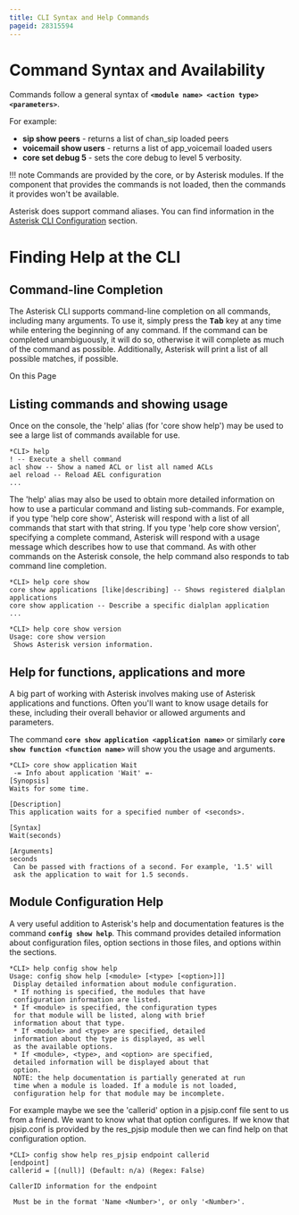```yaml
---
title: CLI Syntax and Help Commands
pageid: 28315594
---
```


Command Syntax and Availability
===============================

Commands follow a general syntax of **`<module name> <action type> <parameters>`**.

For example:

* **sip show peers** - returns a list of chan_sip loaded peers
* **voicemail show users** - returns a list of app_voicemail loaded users
* **core set debug 5** - sets the core debug to level 5 verbosity.

!!! note 
    Commands are provided by the core, or by Asterisk modules. If the component that provides the commands is not loaded, then the commands it provides won't be available.

[//]: # (end-note)

Asterisk does support command aliases. You can find information in the [Asterisk CLI Configuration](/Configuration/Core-Configuration/Asterisk-CLI-Configuration) section.

Finding Help at the CLI
=======================

Command-line Completion
-----------------------

The Asterisk CLI supports command-line completion on all commands, including many arguments. To use it, simply press the **<kbd>Tab</kbd>** key at any time while entering the beginning of any command. If the command can be completed unambiguously, it will do so, otherwise it will complete as much of the command as possible. Additionally, Asterisk will print a list of all possible matches, if possible.

On this Page

Listing commands and showing usage
----------------------------------

Once on the console, the 'help' alias (for 'core show help') may be used to see a large list of commands available for use.

```
*CLI> help
! -- Execute a shell command
acl show -- Show a named ACL or list all named ACLs
ael reload -- Reload AEL configuration
...

```

The 'help' alias may also be used to obtain more detailed information on how to use a particular command and listing sub-commands. For example, if you type 'help core show', Asterisk will respond with a list of all commands that start with that string. If you type 'help core show version', specifying a complete command, Asterisk will respond with a usage message which describes how to use that command. As with other commands on the Asterisk console, the help command also responds to tab command line completion.

```
*CLI> help core show
core show applications [like|describing] -- Shows registered dialplan applications
core show application -- Describe a specific dialplan application
...

```
```
*CLI> help core show version
Usage: core show version
 Shows Asterisk version information.

```

Help for functions, applications and more
-----------------------------------------

A big part of working with Asterisk involves making use of Asterisk applications and functions. Often you'll want to know usage details for these, including their overall behavior or allowed arguments and parameters.

The command  **`core show application <application name>`**  or similarly  **`core show function <function name>`** will show you the usage and arguments.

```
*CLI> core show application Wait
 -= Info about application 'Wait' =- 
[Synopsis]
Waits for some time.

[Description]
This application waits for a specified number of <seconds>.

[Syntax]
Wait(seconds)

[Arguments]
seconds
 Can be passed with fractions of a second. For example, '1.5' will
 ask the application to wait for 1.5 seconds.

```

Module Configuration Help
-------------------------

A very useful addition to Asterisk's help and documentation features is the command **`config show help`**. This command provides detailed information about configuration files, option sections in those files, and options within the sections.

```
*CLI> help config show help
Usage: config show help [<module> [<type> [<option>]]]
 Display detailed information about module configuration.
 * If nothing is specified, the modules that have
 configuration information are listed.
 * If <module> is specified, the configuration types
 for that module will be listed, along with brief
 information about that type.
 * If <module> and <type> are specified, detailed
 information about the type is displayed, as well
 as the available options.
 * If <module>, <type>, and <option> are specified,
 detailed information will be displayed about that
 option.
 NOTE: the help documentation is partially generated at run
 time when a module is loaded. If a module is not loaded,
 configuration help for that module may be incomplete.

```

For example maybe we see the 'callerid' option in a pjsip.conf file sent to us from a friend. We want to know what that option configures. If we know that pjsip.conf is provided by the res_pjsip module then we can find help on that configuration option.

```
*CLI> config show help res_pjsip endpoint callerid
[endpoint]
callerid = [(null)] (Default: n/a) (Regex: False)

CallerID information for the endpoint

 Must be in the format 'Name <Number>', or only '<Number>'. 

```
